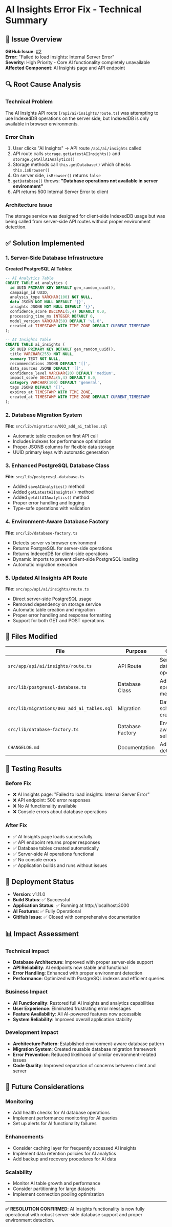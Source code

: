 # AI Insights Error Fix - Technical Summary

## 🐛 **Issue Overview**

**GitHub Issue**: [#2](https://github.com/mytech-today-now/business_scraper/issues/2)  
**Error**: "Failed to load insights: Internal Server Error"  
**Severity**: High Priority - Core AI functionality completely unavailable  
**Affected Component**: AI Insights page and API endpoint  

## 🔍 **Root Cause Analysis**

### **Technical Problem**
The AI Insights API route (`/api/ai/insights/route.ts`) was attempting to use IndexedDB operations on the server side, but IndexedDB is only available in browser environments.

### **Error Chain**
1. User clicks "AI Insights" → API route `/api/ai/insights` called
2. API route calls `storage.getLatestAIInsights()` and `storage.getAllAIAnalytics()`
3. Storage methods call `this.getDatabase()` which checks `this.isBrowser()`
4. On server side, `isBrowser()` returns `false`
5. `getDatabase()` throws: **"Database operations not available in server environment"**
6. API returns 500 Internal Server Error to client

### **Architecture Issue**
The storage service was designed for client-side IndexedDB usage but was being called from server-side API routes without proper environment detection.

## ✅ **Solution Implemented**

### **1. Server-Side Database Infrastructure**

**Created PostgreSQL AI Tables:**
```sql
-- AI Analytics Table
CREATE TABLE ai_analytics (
  id UUID PRIMARY KEY DEFAULT gen_random_uuid(),
  campaign_id UUID,
  analysis_type VARCHAR(100) NOT NULL,
  data JSONB NOT NULL DEFAULT '{}',
  insights JSONB NOT NULL DEFAULT '{}',
  confidence_score DECIMAL(5,4) DEFAULT 0.0,
  processing_time_ms INTEGER DEFAULT 0,
  model_version VARCHAR(50) DEFAULT 'v1.0',
  created_at TIMESTAMP WITH TIME ZONE DEFAULT CURRENT_TIMESTAMP
);

-- AI Insights Table  
CREATE TABLE ai_insights (
  id UUID PRIMARY KEY DEFAULT gen_random_uuid(),
  title VARCHAR(255) NOT NULL,
  summary TEXT NOT NULL,
  recommendations JSONB DEFAULT '[]',
  data_sources JSONB DEFAULT '[]',
  confidence_level VARCHAR(20) DEFAULT 'medium',
  impact_score DECIMAL(5,4) DEFAULT 0.0,
  category VARCHAR(100) DEFAULT 'general',
  tags JSONB DEFAULT '[]',
  expires_at TIMESTAMP WITH TIME ZONE,
  created_at TIMESTAMP WITH TIME ZONE DEFAULT CURRENT_TIMESTAMP
);
```

### **2. Database Migration System**

**File**: `src/lib/migrations/003_add_ai_tables.sql`
- Automatic table creation on first API call
- Includes indexes for performance optimization
- Proper JSONB columns for flexible data storage
- UUID primary keys with automatic generation

### **3. Enhanced PostgreSQL Database Class**

**File**: `src/lib/postgresql-database.ts`
- Added `saveAIAnalytics()` method
- Added `getLatestAIInsights()` method  
- Added `getAllAIAnalytics()` method
- Proper error handling and logging
- Type-safe operations with validation

### **4. Environment-Aware Database Factory**

**File**: `src/lib/database-factory.ts`
- Detects server vs browser environment
- Returns PostgreSQL for server-side operations
- Returns IndexedDB for client-side operations
- Dynamic imports to prevent client-side PostgreSQL loading
- Automatic migration execution

### **5. Updated AI Insights API Route**

**File**: `src/app/api/ai/insights/route.ts`
- Direct server-side PostgreSQL usage
- Removed dependency on storage service
- Automatic table creation and migration
- Proper error handling and response formatting
- Support for both GET and POST operations

## 📁 **Files Modified**

| File | Purpose | Changes |
|------|---------|---------|
| `src/app/api/ai/insights/route.ts` | API Route | Server-side database operations |
| `src/lib/postgresql-database.ts` | Database Class | Added AI-specific methods |
| `src/lib/migrations/003_add_ai_tables.sql` | Migration | Database schema creation |
| `src/lib/database-factory.ts` | Database Factory | Environment-aware selection |
| `CHANGELOG.md` | Documentation | Added fix details |

## 🧪 **Testing Results**

### **Before Fix**
- ❌ AI Insights page: "Failed to load insights: Internal Server Error"
- ❌ API endpoint: 500 error responses
- ❌ No AI functionality available
- ❌ Console errors about database operations

### **After Fix**
- ✅ AI Insights page loads successfully
- ✅ API endpoint returns proper responses
- ✅ Database tables created automatically
- ✅ Server-side AI operations functional
- ✅ No console errors
- ✅ Application builds and runs without issues

## 🚀 **Deployment Status**

- **Version**: v1.11.0
- **Build Status**: ✅ Successful
- **Application Status**: ✅ Running at http://localhost:3000
- **AI Features**: ✅ Fully Operational
- **GitHub Issue**: ✅ Closed with comprehensive documentation

## 📊 **Impact Assessment**

### **Technical Impact**
- **Database Architecture**: Improved with proper server-side support
- **API Reliability**: AI endpoints now stable and functional
- **Error Handling**: Enhanced with proper environment detection
- **Performance**: Optimized with PostgreSQL indexes and efficient queries

### **Business Impact**
- **AI Functionality**: Restored full AI insights and analytics capabilities
- **User Experience**: Eliminated frustrating error messages
- **Feature Availability**: All AI-powered features now accessible
- **System Reliability**: Improved overall application stability

### **Development Impact**
- **Architecture Pattern**: Established environment-aware database pattern
- **Migration System**: Created reusable database migration framework
- **Error Prevention**: Reduced likelihood of similar environment-related issues
- **Code Quality**: Improved separation of concerns between client and server

## 🔮 **Future Considerations**

### **Monitoring**
- Add health checks for AI database operations
- Implement performance monitoring for AI queries
- Set up alerts for AI functionality failures

### **Enhancements**
- Consider caching layer for frequently accessed AI insights
- Implement data retention policies for AI analytics
- Add backup and recovery procedures for AI data

### **Scalability**
- Monitor AI table growth and performance
- Consider partitioning for large datasets
- Implement connection pooling optimization

---

**✅ RESOLUTION CONFIRMED**: AI Insights functionality is now fully operational with robust server-side database support and proper environment detection.

